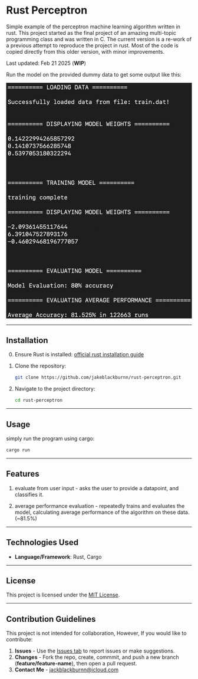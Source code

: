 # Rust Perceptron

Simple example of the perceptron machine learning algorithm written in rust. This project started as the final project of an amazing multi-topic programming class and was written in C. The current version is a re-work of a previous attempt to reproduce the project in rust. Most of the code is copied directly from this older version, with minor improvements.

Last updated: Feb 21 2025 (**WIP**)

Run the model on the provided dummy data to get some output like this:

<img src="https://github.com/jakeblackburnn/rust-perceptron/blob/main/out.png?raw=true" alt="out" width="600"/>

***


## Installation

0. Ensure Rust is installed: [official rust installation guide](https://www.rust-lang.org/tools/install)


1. Clone the repository:
   ```bash
   git clone https://github.com/jakeblackburnn/rust-perceptron.git
   ```
2. Navigate to the project directory:
   ```bash
   cd rust-perceptron
   ```

---

## Usage

simply run the program using cargo:
```bash
cargo run
```

---

## Features

1. evaluate from user input - asks the user to provide a datapoint, and classifies it.

2. average performance evaluation - repeatedly trains and evaluates the model, calculating average performance of the algorithm on these data. (~81.5%)

---

## Technologies Used

- **Language/Framework**: Rust, Cargo

---

## License

This project is licensed under the [MIT License](LICENSE).

---

## Contribution Guidelines

This project is not intended for collaboration, However, If you would like to contribute:

1. **Issues** - Use the [Issues tab](https://github.com/jakeblackburnn/rust-perceptron/issues) to report issues or make suggestions.
2. **Changes** - Fork the repo, create, commmit, and push a new branch (**feature/feature-name**), then open a pull request. 
3. **Contact Me** - jackblackburnn@icloud.com

